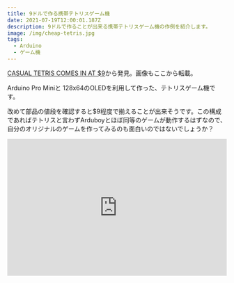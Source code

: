 ```yaml
---
title: 9ドルで作る携帯テトリスゲーム機
date: 2021-07-19T12:00:01.187Z
description: 9ドルで作ることが出来る携帯テトリスゲーム機の作例を紹介します。
image: /img/cheap-tetris.jpg
tags:
  - Arduino
  - ゲーム機
---
```

[CASUAL TETRIS COMES IN AT $9](https://hackaday.com/2020/02/28/casual-tetris-comes-in-at-9/)から発見。画像もここから転載。

Arduino Pro Miniと 128x64のOLEDを利用して作った、テトリスゲーム機です。

改めて部品の値段を確認すると$9程度で揃えることが出来そうです。この構成であればテトリスと言わずArduboyとほぼ同等のゲームが動作するはずなので、自分のオリジナルのゲームを作ってみるのも面白いのではないでしょうか？



<iframe width="100%" height="315" src="https://www.youtube.com/embed/M9i8AJsRqG0" frameborder="0" allow="accelerometer; autoplay; clipboard-write; encrypted-media; gyroscope; picture-in-picture" allowfullscreen></iframe>
